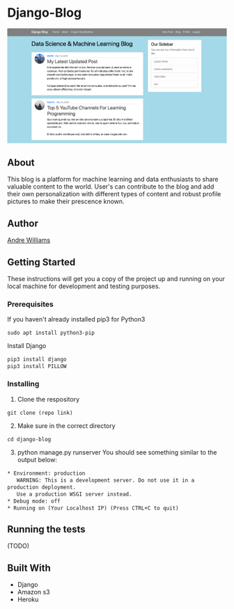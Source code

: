# Django-Blog


![Blog Site](https://github.com/Andre-Williams22/Django-Blog/blob/master/media/screenshot.png)

## About 
This blog is a platform for machine learning and data enthusiasts to share valuable content to the world. User's can contribute to the blog and add their own personalization with different types of content and robust profile pictures to make their prescence known.


## Author

[Andre Williams](https://www.linkedin.com/in/andrewilliams22/) 

## Getting Started

These instructions will get you a copy of the project up and running on your local machine for development and testing purposes.

### Prerequisites
If you haven't already installed pip3 for Python3
```
sudo apt install python3-pip
```
Install Django 
```
pip3 install django
pip3 install PILLOW
```

### Installing

1. Clone the respository
```
git clone (repo link)
```
2. Make sure in the correct directory
```
cd django-blog
```
3. python manage.py runserver 
You should see something similar to the output below:
```
* Environment: production
   WARNING: This is a development server. Do not use it in a production deployment.
   Use a production WSGI server instead.
* Debug mode: off
* Running on (Your Localhost IP) (Press CTRL+C to quit)
```
## Running the tests
(TODO)

## Built With

* Django 
* Amazon s3 
* Heroku 

